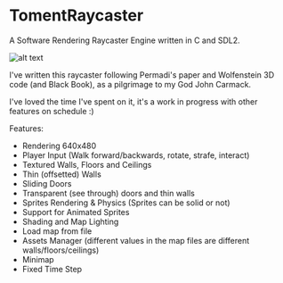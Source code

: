# TomentRaycaster
A Software Rendering Raycaster Engine written in C and SDL2.

![alt text](https://i.ibb.co/0ML6n8d/raycasterz.png)

I've written this raycaster following Permadi's paper and Wolfenstein 3D code (and Black Book), as a pilgrimage to my God John Carmack.

I've loved the time I've spent on it, it's a work in progress with other features on schedule :)

Features:
- Rendering 640x480
- Player Input (Walk forward/backwards, rotate, strafe, interact)
- Textured Walls, Floors and Ceilings
- Thin (offsetted) Walls
- Sliding Doors
- Transparent (see through) doors and thin walls
- Sprites Rendering & Physics (Sprites can be solid or not)
- Support for Animated Sprites
- Shading and Map Lighting
- Load map from file
- Assets Manager (different values in the map files are different walls/floors/ceilings)
- Minimap
- Fixed Time Step
